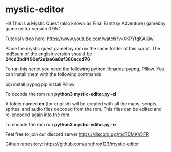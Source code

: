 # mystic-editor

Hi! This is a Mystic Quest (also known as Final Fantasy Adventure) gameboy game editor version 0.95.1

Tutorial video here: 
https://www.youtube.com/watch?v=XKPYtgKAiQw

Place the mystic quest gameboy rom in the same folder of this script.  The md5sum of the english version should be **24cd3bdf490ef2e1aa6a8af380eccd78**

To run this script you need the following python libraries: pypng, Pillow.
You can install them with the following commands

pip install pypng
pip install Pillow

To decode the rom run
**python3 mystic-editor.py -d**

A folder named **en** (for english) will be created with all the maps, scripts, sprites, and audio files decoded from the rom.  This files can be edited and re-encoded again into the rom.

To encode the rom run
**python3 mystic-editor.py -e**

Feel free to join our discord server
https://discord.gg/mdTDMKh5FR

Github repository:
https://github.com/arathron123/mystic-editor

